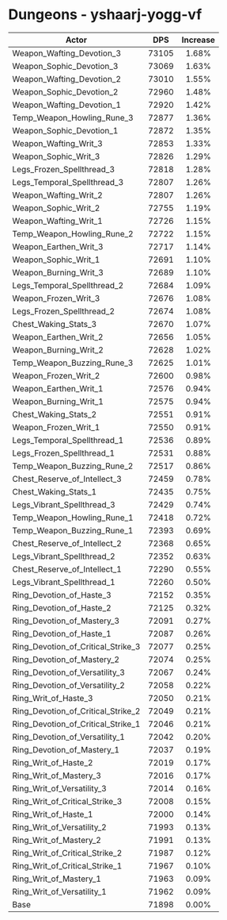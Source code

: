 # Dungeons - yshaarj-yogg-vf
| Actor | DPS | Increase |
|---|:---:|:---:|
|Weapon_Wafting_Devotion_3|73105|1.68%|
|Weapon_Sophic_Devotion_3|73069|1.63%|
|Weapon_Wafting_Devotion_2|73010|1.55%|
|Weapon_Sophic_Devotion_2|72960|1.48%|
|Weapon_Wafting_Devotion_1|72920|1.42%|
|Temp_Weapon_Howling_Rune_3|72877|1.36%|
|Weapon_Sophic_Devotion_1|72872|1.35%|
|Weapon_Wafting_Writ_3|72853|1.33%|
|Weapon_Sophic_Writ_3|72826|1.29%|
|Legs_Frozen_Spellthread_3|72818|1.28%|
|Legs_Temporal_Spellthread_3|72807|1.26%|
|Weapon_Wafting_Writ_2|72807|1.26%|
|Weapon_Sophic_Writ_2|72755|1.19%|
|Weapon_Wafting_Writ_1|72726|1.15%|
|Temp_Weapon_Howling_Rune_2|72722|1.15%|
|Weapon_Earthen_Writ_3|72717|1.14%|
|Weapon_Sophic_Writ_1|72691|1.10%|
|Weapon_Burning_Writ_3|72689|1.10%|
|Legs_Temporal_Spellthread_2|72684|1.09%|
|Weapon_Frozen_Writ_3|72676|1.08%|
|Legs_Frozen_Spellthread_2|72674|1.08%|
|Chest_Waking_Stats_3|72670|1.07%|
|Weapon_Earthen_Writ_2|72656|1.05%|
|Weapon_Burning_Writ_2|72628|1.02%|
|Temp_Weapon_Buzzing_Rune_3|72625|1.01%|
|Weapon_Frozen_Writ_2|72600|0.98%|
|Weapon_Earthen_Writ_1|72576|0.94%|
|Weapon_Burning_Writ_1|72575|0.94%|
|Chest_Waking_Stats_2|72551|0.91%|
|Weapon_Frozen_Writ_1|72550|0.91%|
|Legs_Temporal_Spellthread_1|72536|0.89%|
|Legs_Frozen_Spellthread_1|72531|0.88%|
|Temp_Weapon_Buzzing_Rune_2|72517|0.86%|
|Chest_Reserve_of_Intellect_3|72459|0.78%|
|Chest_Waking_Stats_1|72435|0.75%|
|Legs_Vibrant_Spellthread_3|72429|0.74%|
|Temp_Weapon_Howling_Rune_1|72418|0.72%|
|Temp_Weapon_Buzzing_Rune_1|72393|0.69%|
|Chest_Reserve_of_Intellect_2|72368|0.65%|
|Legs_Vibrant_Spellthread_2|72352|0.63%|
|Chest_Reserve_of_Intellect_1|72290|0.55%|
|Legs_Vibrant_Spellthread_1|72260|0.50%|
|Ring_Devotion_of_Haste_3|72152|0.35%|
|Ring_Devotion_of_Haste_2|72125|0.32%|
|Ring_Devotion_of_Mastery_3|72091|0.27%|
|Ring_Devotion_of_Haste_1|72087|0.26%|
|Ring_Devotion_of_Critical_Strike_3|72077|0.25%|
|Ring_Devotion_of_Mastery_2|72074|0.25%|
|Ring_Devotion_of_Versatility_3|72067|0.24%|
|Ring_Devotion_of_Versatility_2|72058|0.22%|
|Ring_Writ_of_Haste_3|72050|0.21%|
|Ring_Devotion_of_Critical_Strike_2|72049|0.21%|
|Ring_Devotion_of_Critical_Strike_1|72046|0.21%|
|Ring_Devotion_of_Versatility_1|72042|0.20%|
|Ring_Devotion_of_Mastery_1|72037|0.19%|
|Ring_Writ_of_Haste_2|72019|0.17%|
|Ring_Writ_of_Mastery_3|72016|0.17%|
|Ring_Writ_of_Versatility_3|72014|0.16%|
|Ring_Writ_of_Critical_Strike_3|72008|0.15%|
|Ring_Writ_of_Haste_1|72000|0.14%|
|Ring_Writ_of_Versatility_2|71993|0.13%|
|Ring_Writ_of_Mastery_2|71991|0.13%|
|Ring_Writ_of_Critical_Strike_2|71987|0.12%|
|Ring_Writ_of_Critical_Strike_1|71967|0.10%|
|Ring_Writ_of_Mastery_1|71963|0.09%|
|Ring_Writ_of_Versatility_1|71962|0.09%|
|Base|71898|0.00%|
